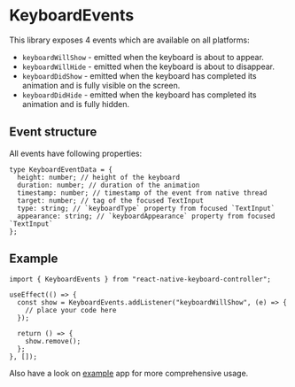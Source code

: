 # KeyboardEvents

This library exposes 4 events which are available on all platforms:

* `keyboardWillShow` - emitted when the keyboard is about to appear.
* `keyboardWillHide` - emitted when the keyboard is about to disappear.
* `keyboardDidShow` - emitted when the keyboard has completed its animation and is fully visible on the screen.
* `keyboardDidHide` - emitted when the keyboard has completed its animation and is fully hidden.

## Event structure[​](/react-native-keyboard-controller/docs/api/keyboard-events.md#event-structure "Direct link to Event structure")

All events have following properties:

```
type KeyboardEventData = {
  height: number; // height of the keyboard
  duration: number; // duration of the animation
  timestamp: number; // timestamp of the event from native thread
  target: number; // tag of the focused TextInput
  type: string; // `keyboardType` property from focused `TextInput`
  appearance: string; // `keyboardAppearance` property from focused `TextInput`
};
```

## Example[​](/react-native-keyboard-controller/docs/api/keyboard-events.md#example "Direct link to Example")

```
import { KeyboardEvents } from "react-native-keyboard-controller";

useEffect(() => {
  const show = KeyboardEvents.addListener("keyboardWillShow", (e) => {
    // place your code here
  });

  return () => {
    show.remove();
  };
}, []);
```

Also have a look on [example](https://github.com/kirillzyusko/react-native-keyboard-controller/tree/main/example) app for more comprehensive usage.
